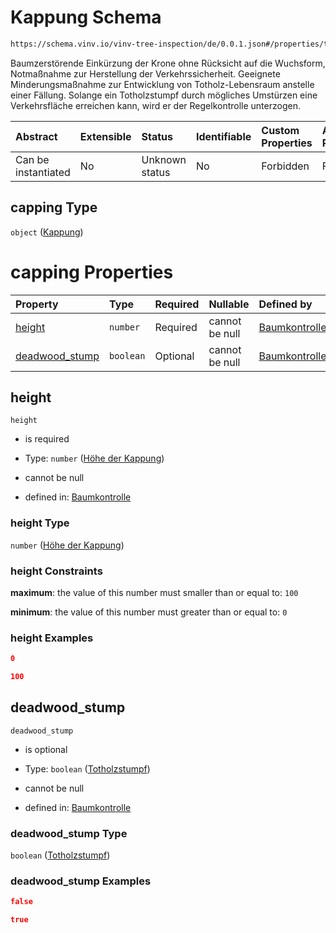 # Kappung Schema

```txt
https://schema.vinv.io/vinv-tree-inspection/de/0.0.1.json#/properties/trunk/properties/capping
```

Baumzerstörende Einkürzung der Krone ohne Rücksicht auf die Wuchsform, Notmaßnahme zur Herstellung der Verkehrssicherheit. Geeignete Minderungsmaßnahme zur Entwicklung von Totholz-Lebensraum anstelle einer Fällung. Solange ein Totholzstumpf durch mögliches Umstürzen eine Verkehrsfläche erreichen kann, wird er der Regelkontrolle unterzogen.

| Abstract            | Extensible | Status         | Identifiable | Custom Properties | Additional Properties | Access Restrictions | Defined In                                                                                                                 |
| :------------------ | :--------- | :------------- | :----------- | :---------------- | :-------------------- | :------------------ | :------------------------------------------------------------------------------------------------------------------------- |
| Can be instantiated | No         | Unknown status | No           | Forbidden         | Forbidden             | none                | [dereferenced.doc.json\*](../../../../../../vinv-schemas/vinv-tree/out/0.0.1/dereferenced.doc.json "open original schema") |

## capping Type

`object` ([Kappung](dereferenced-properties-stammfuß-und-stamm--properties-kappung.md))

# capping Properties

| Property                           | Type      | Required | Nullable       | Defined by                                                                                                                                                                                                                             |
| :--------------------------------- | :-------- | :------- | :------------- | :------------------------------------------------------------------------------------------------------------------------------------------------------------------------------------------------------------------------------------- |
| [height](#height)                  | `number`  | Required | cannot be null | [Baumkontrolle](dereferenced-properties-stammfuß-und-stamm--properties-kappung-properties-höhe-der-kappung.md "https://schema.vinv.io/vinv-tree-inspection/de/0.0.1.json#/properties/trunk/properties/capping/properties/height")      |
| [deadwood\_stump](#deadwood_stump) | `boolean` | Optional | cannot be null | [Baumkontrolle](dereferenced-properties-stammfuß-und-stamm--properties-kappung-properties-totholzstumpf.md "https://schema.vinv.io/vinv-tree-inspection/de/0.0.1.json#/properties/trunk/properties/capping/properties/deadwood_stump") |

## height



`height`

*   is required

*   Type: `number` ([Höhe der Kappung](dereferenced-properties-stammfuß-und-stamm--properties-kappung-properties-höhe-der-kappung.md))

*   cannot be null

*   defined in: [Baumkontrolle](dereferenced-properties-stammfuß-und-stamm--properties-kappung-properties-höhe-der-kappung.md "https://schema.vinv.io/vinv-tree-inspection/de/0.0.1.json#/properties/trunk/properties/capping/properties/height")

### height Type

`number` ([Höhe der Kappung](dereferenced-properties-stammfuß-und-stamm--properties-kappung-properties-höhe-der-kappung.md))

### height Constraints

**maximum**: the value of this number must smaller than or equal to: `100`

**minimum**: the value of this number must greater than or equal to: `0`

### height Examples

```json
0
```

```json
100
```

## deadwood\_stump



`deadwood_stump`

*   is optional

*   Type: `boolean` ([Totholzstumpf](dereferenced-properties-stammfuß-und-stamm--properties-kappung-properties-totholzstumpf.md))

*   cannot be null

*   defined in: [Baumkontrolle](dereferenced-properties-stammfuß-und-stamm--properties-kappung-properties-totholzstumpf.md "https://schema.vinv.io/vinv-tree-inspection/de/0.0.1.json#/properties/trunk/properties/capping/properties/deadwood_stump")

### deadwood\_stump Type

`boolean` ([Totholzstumpf](dereferenced-properties-stammfuß-und-stamm--properties-kappung-properties-totholzstumpf.md))

### deadwood\_stump Examples

```json
false
```

```json
true
```

